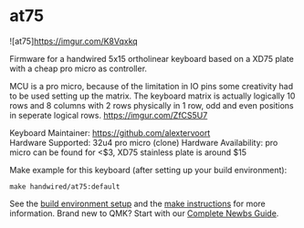 # at75

![at75]https://imgur.com/K8Vqxkq

Firmware for a handwired 5x15 ortholinear keyboard based on a XD75 plate with a cheap pro micro as controller.

MCU is a pro micro, because of the limitation in IO pins some creativity had to be used setting up the matrix.
The keyboard matrix is actually logically 10 rows and 8 columns with 2 rows physically in 1 row, odd and even positions in seperate logical rows. https://imgur.com/ZfCS5U7

Keyboard Maintainer: https://github.com/alextervoort  
Hardware Supported: 32u4 pro micro  (clone)
Hardware Availability: pro micro can be found for <$3, XD75 stainless plate is around $15

Make example for this keyboard (after setting up your build environment):

    make handwired/at75:default


See the [build environment setup](https://docs.qmk.fm/#/getting_started_build_tools) and the [make instructions](https://docs.qmk.fm/#/getting_started_make_guide) for more information. Brand new to QMK? Start with our [Complete Newbs Guide](https://docs.qmk.fm/#/newbs).
